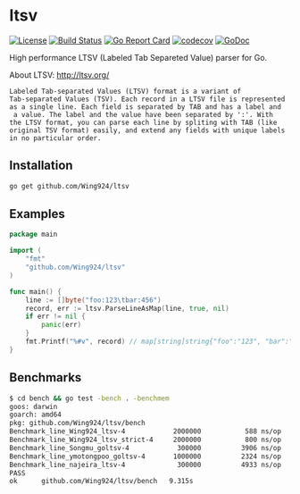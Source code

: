 # ltsv

[![License](https://img.shields.io/badge/License-Apache%202.0-blue.svg)](https://opensource.org/licenses/Apache-2.0)
[![Build Status](https://travis-ci.com/Wing924/ltsv.svg?branch=master)](https://travis-ci.com/Wing924/ltsv)
[![Go Report Card](https://goreportcard.com/badge/github.com/Wing924/ltsv)](https://goreportcard.com/report/github.com/Wing924/ltsv)
[![codecov](https://codecov.io/gh/Wing924/ltsv/branch/master/graph/badge.svg)](https://codecov.io/gh/Wing924/ltsv)
[![GoDoc](https://godoc.org/github.com/Wing924/ltsv?status.svg)](https://godoc.org/github.com/Wing924/ltsv)

High performance LTSV (Labeled Tab Separeted Value) parser for Go.

About LTSV: http://ltsv.org/

	Labeled Tab-separated Values (LTSV) format is a variant of 
	Tab-separated Values (TSV). Each record in a LTSV file is represented 
	as a single line. Each field is separated by TAB and has a label and
	 a value. The label and the value have been separated by ':'. With 
	the LTSV format, you can parse each line by spliting with TAB (like 
	original TSV format) easily, and extend any fields with unique labels 
	in no particular order.

## Installation

```bash
go get github.com/Wing924/ltsv
```

## Examples

```go
package main

import (
	"fmt"
	"github.com/Wing924/ltsv"
)

func main() {
	line := []byte("foo:123\tbar:456")
    record, err := ltsv.ParseLineAsMap(line, true, nil)
    if err != nil {
        panic(err)
    }
    fmt.Printf("%#v", record) // map[string]string{"foo":"123", "bar":"456"}
}
```

## Benchmarks

```bash
$ cd bench && go test -bench . -benchmem
goos: darwin
goarch: amd64
pkg: github.com/Wing924/ltsv/bench
Benchmark_line_Wing924_ltsv-4          	 2000000	       588 ns/op	     224 B/op	      17 allocs/op
Benchmark_line_Wing924_ltsv_strict-4   	 2000000	       800 ns/op	     224 B/op	      17 allocs/op
Benchmark_line_Songmu_goltsv-4         	  300000	      3906 ns/op	    1841 B/op	      32 allocs/op
Benchmark_line_ymotongpoo_goltsv-4     	 1000000	      2324 ns/op	    5793 B/op	      17 allocs/op
Benchmark_line_najeira_ltsv-4          	  300000	      4933 ns/op	    5529 B/op	      26 allocs/op
PASS
ok  	github.com/Wing924/ltsv/bench	9.315s
```
